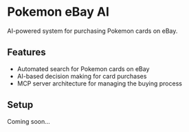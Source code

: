 # Pokemon eBay AI

AI-powered system for purchasing Pokemon cards on eBay.

## Features
- Automated search for Pokemon cards on eBay
- AI-based decision making for card purchases
- MCP server architecture for managing the buying process

## Setup
Coming soon...
